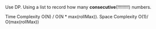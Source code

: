 Use DP. Using a list to record how many **consecutive**(!!!!!!!!!) numbers.

Time Complexity O(N) / O(N * max(rollMax)). Space Complexity O(1)/ O(max(rollMax))